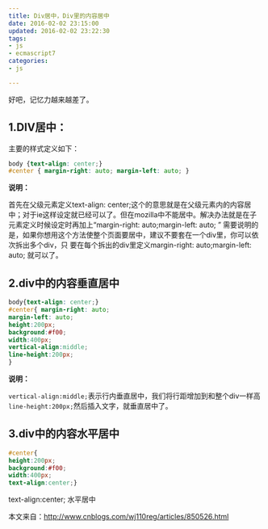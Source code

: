 ```yaml
---
title: Div居中，Div里的内容居中
date: 2016-02-02 23:15:00
updated: 2016-02-02 23:22:30
tags: 
- js
- ecmascript7
categories: 
- js

---
```

好吧，记忆力越来越差了。

## 1.DIV居中：
主要的样式定义如下：

```css
body {text-align: center;}
#center { margin-right: auto; margin-left: auto; }
```
**说明：**

首先在父级元素定义text-align: center;这个的意思就是在父级元素内的内容居中；对于ie这样设定就已经可以了。但在mozilla中不能居中。解决办法就是在子元素定义时候设定时再加上“margin-right: auto;margin-left: auto; ”
需要说明的是，如果你想用这个方法使整个页面要居中，建议不要套在一个div里，你可以依次拆出多个div，只
要在每个拆出的div里定义margin-right: auto;margin-left: auto; 就可以了。

## 2.div中的内容垂直居中

```css
body{text-align: center;}
#center{ margin-right: auto;
margin-left: auto;
height:200px;
background:#f00;
width:400px;
vertical-align:middle;
line-height:200px;
}
```

**说明：**

`vertical-align:middle;`表示行内垂直居中，我们将行距增加到和整个div一样高
`line-height:200px;`然后插入文字，就垂直居中了。

## 3.div中的内容水平居中

```css
#center{
height:200px;
background:#f00;
width:400px;
text-align:center;}
```
text-align:center; 水平居中

本文来自：http://www.cnblogs.com/wj110reg/articles/850526.html
